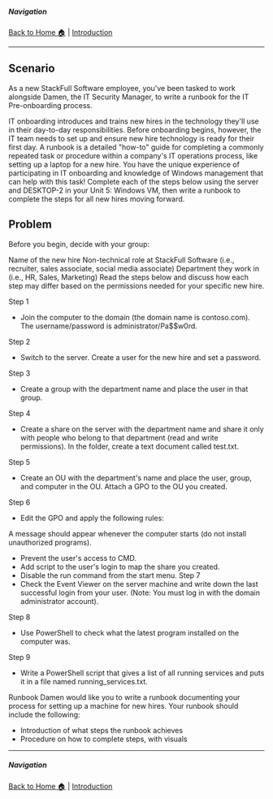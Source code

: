 ##### Navigation

[Back to Home 🏠](../README.md) | [Introduction](introduction.md)

---



## Scenario
As a new StackFull Software employee, you've been tasked to work alongside Damen, the IT Security Manager, to write a runbook for the IT Pre-onboarding process.

IT onboarding introduces and trains new hires in the technology they'll use in their day-to-day responsibilities. Before onboarding begins, however, the IT team needs to set up and ensure new hire technology is ready for their first day.
A runbook is a detailed "how-to" guide for completing a commonly repeated task or procedure within a company's IT operations process, like setting up a laptop for a new hire.
You have the unique experience of participating in IT onboarding and knowledge of Windows management that can help with this task! Complete each of the steps below using the server and DESKTOP-2 in your Unit 5: Windows VM, then write a runbook to complete the steps for all new hires moving forward.

## Problem
Before you begin, decide with your group:

Name of the new hire
Non-technical role at StackFull Software (i.e., recruiter, sales associate, social media associate)
Department they work in (i.e., HR, Sales, Marketing)
Read the steps below and discuss how each step may differ based on the permissions needed for your specific new hire. 

Step 1
- Join the computer to the domain (the domain name is contoso.com). The username/password is administrator/Pa$$w0rd.

Step 2
- Switch to the server. Create a user for the new hire and set a password.

Step 3
- Create a group with the department name and place the user in that group.

Step 4
- Create a share on the server with the department name and share it only with people who belong to that department (read and write permissions). In the folder, create a text document called test.txt.

Step 5
- Create an OU with the department's name and place the user, group, and computer in the OU. Attach a GPO to the OU you created.

Step 6
- Edit the GPO and apply the following rules:

A message should appear whenever the computer starts (do not install unauthorized programs).
- Prevent the user's access to CMD.
- Add script to the user's login to map the share you created.
- Disable the run command from the start menu.
Step 7
- Check the Event Viewer on the server machine and write down the last successful login from your user. (Note: You must log in with the domain administrator account).

Step 8
- Use PowerShell to check what the latest program installed on the computer was.

Step 9
- Write a PowerShell script that gives a list of all running services and puts it in a file named running_services.txt.

Runbook
Damen would like you to write a runbook documenting your process for setting up a machine for new hires. Your runbook should include the following:

- Introduction of what steps the runbook achieves
- Procedure on how to complete steps, with visuals
  
--- 

##### Navigation

[Back to Home 🏠](../README.md) | [Introduction](introduction.md)